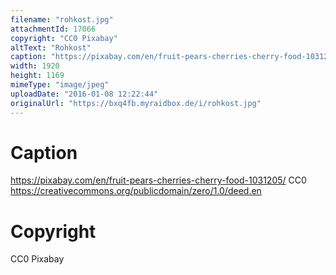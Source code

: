 ```yaml
---
filename: "rohkost.jpg"
attachmentId: 17066
copyright: "CC0 Pixabay"
altText: "Rohkost"
caption: "https://pixabay.com/en/fruit-pears-cherries-cherry-food-1031205/ CC0 https://creativecommons.org/publicdomain/zero/1.0/deed.en"
width: 1920
height: 1169
mimeType: "image/jpeg"
uploadDate: "2016-01-08 12:22:44"
originalUrl: "https://bxq4fb.myraidbox.de/i/rohkost.jpg"
---
```


# Caption

https://pixabay.com/en/fruit-pears-cherries-cherry-food-1031205/ CC0 https://creativecommons.org/publicdomain/zero/1.0/deed.en

# Copyright

CC0 Pixabay
